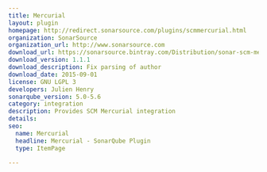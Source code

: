 ```yaml
---
title: Mercurial
layout: plugin
homepage: http://redirect.sonarsource.com/plugins/scmmercurial.html
organization: SonarSource
organization_url: http://www.sonarsource.com
download_url: https://sonarsource.bintray.com/Distribution/sonar-scm-mercurial-plugin/sonar-scm-mercurial-plugin-1.1.1.jar
download_version: 1.1.1
download_description: Fix parsing of author
download_date: 2015-09-01
license: GNU LGPL 3
developers: Julien Henry
sonarqube_version: 5.0-5.6
category: integration
description: Provides SCM Mercurial integration
details: 
seo: 
  name: Mercurial
  headline: Mercurial - SonarQube Plugin
  type: ItemPage

---
```

